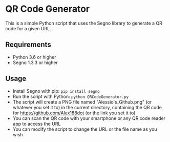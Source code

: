# QR Code Generator

This is a simple Python script that uses the Segno library to generate a QR code for a given URL.

## Requirements

- Python 3.6 or higher
- Segno 1.3.3 or higher

## Usage

- Install Segno with pip: `pip install segno`
- Run the script with Python: `python QRCodeGenerator.py`
- The script will create a PNG file named "Alessio's_Github.png" (or whatever you set it to) in the current directory, containing the QR code for https://github.com/Alex188dot (or the link you set it to)
- You can scan the QR code with your smartphone or any QR code reader app to access the URL
- You can modify the script to change the URL or the file name as you wish
